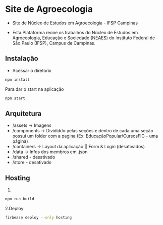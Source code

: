 # Site de Agroecologia
- Site de Núcleo de Estudos em Agroecologia - IFSP Campinas

- Esta Plataforma reúne os trabalhos do Núcleo de Estudos em Agroecologia, Educação e Sociedade (NEAES) do Instituto Federal de São Paulo (IFSP), Campus de Campinas.

## Instalação 
- Acessar o diretório 

```bash
npm install 
```

Para dar o start na aplicação

```bash
npm start
```

## Arquitetura
- /assets -> Imagens 
- /components -> Divididdo pelas seções e dentro de cada uma seção possui um folder com a pagina (Ex: EducaçãoPopular/CursosFIC - uma página)
- /containers -> Layout da aplicação ||  Form & Login (desativados)
- /data -> Infos dos membros em .json
- /shared - desativado
- /store - desativado

## Hosting
1.
```bash
npm run build
```
2.Deploy
```bash
firbease deploy --only hosting
```
